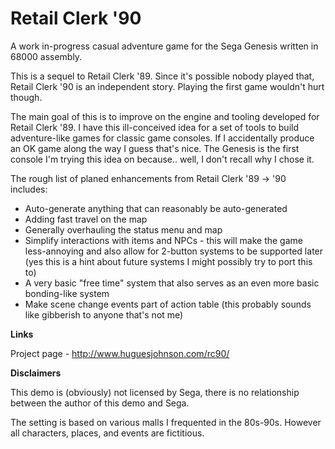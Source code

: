 # Retail Clerk '90
A work in-progress casual adventure game for the Sega Genesis written in 68000 assembly. 

This is a sequel to Retail Clerk '89. Since it's possible nobody played that, Retail Clerk '90 is an independent story. Playing the first game wouldn't hurt though.

The main goal of this is to improve on the engine and tooling developed for Retail Clerk '89. I have this ill-conceived idea for a set of tools to build adventure-like games for classic game consoles. If I accidentally produce an OK game along the way I guess that's nice. The Genesis is the first console I'm trying this idea on because.. well, I don't recall why I chose it.

The rough list of planed enhancements from Retail Clerk '89 -> '90 includes:

* Auto-generate anything that can reasonably be auto-generated
* Adding fast travel on the map
* Generally overhauling the status menu and map
* Simplify interactions with items and NPCs - this will make the game less-annoying and also allow for 2-button systems to be supported later (yes this is a hint about future systems I might possibly try to port this to)
* A very basic "free time" system that also serves as an even more basic bonding-like system
* Make scene change events part of action table (this probably sounds like gibberish to anyone that's not me)

**Links**

Project page - http://www.huguesjohnson.com/rc90/

**Disclaimers**

This demo is (obviously) not licensed by Sega, there is no relationship between the author of this demo and Sega.

The setting is based on various malls I frequented in the 80s-90s. However all characters, places, and events are fictitious.
